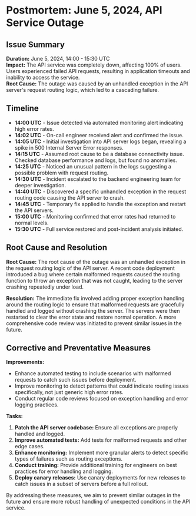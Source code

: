 # Postmortem: June 5, 2024, API Service Outage

## Issue Summary
**Duration:** June 5, 2024, 14:00 - 15:30 UTC  
**Impact:** The API service was completely down, affecting 100% of users. Users experienced failed API requests, resulting in application timeouts and inability to access the service.  
**Root Cause:** The outage was caused by an unhandled exception in the API server's request routing logic, which led to a cascading failure.

## Timeline
- **14:00 UTC** - Issue detected via automated monitoring alert indicating high error rates.
- **14:02 UTC** - On-call engineer received alert and confirmed the issue.
- **14:05 UTC** - Initial investigation into API server logs began, revealing a spike in 500 Internal Server Error responses.
- **14:15 UTC** - Assumed root cause to be a database connectivity issue. Checked database performance and logs, but found no anomalies.
- **14:25 UTC** - Noticed an unusual pattern in the logs suggesting a possible problem with request routing.
- **14:30 UTC** - Incident escalated to the backend engineering team for deeper investigation.
- **14:40 UTC** - Discovered a specific unhandled exception in the request routing code causing the API server to crash.
- **14:45 UTC** - Temporary fix applied to handle the exception and restart the API servers.
- **15:00 UTC** - Monitoring confirmed that error rates had returned to normal levels.
- **15:30 UTC** - Full service restored and post-incident analysis initiated.

## Root Cause and Resolution
**Root Cause:** The root cause of the outage was an unhandled exception in the request routing logic of the API server. A recent code deployment introduced a bug where certain malformed requests caused the routing function to throw an exception that was not caught, leading to the server crashing repeatedly under load.

**Resolution:** The immediate fix involved adding proper exception handling around the routing logic to ensure that malformed requests are gracefully handled and logged without crashing the server. The servers were then restarted to clear the error state and restore normal operation. A more comprehensive code review was initiated to prevent similar issues in the future.

## Corrective and Preventative Measures
**Improvements:**
- Enhance automated testing to include scenarios with malformed requests to catch such issues before deployment.
- Improve monitoring to detect patterns that could indicate routing issues specifically, not just generic high error rates.
- Conduct regular code reviews focused on exception handling and error logging practices.

**Tasks:**
1. **Patch the API server codebase:** Ensure all exceptions are properly handled and logged.
2. **Improve automated tests:** Add tests for malformed requests and other edge cases.
3. **Enhance monitoring:** Implement more granular alerts to detect specific types of failures such as routing exceptions.
4. **Conduct training:** Provide additional training for engineers on best practices for error handling and logging.
5. **Deploy canary releases:** Use canary deployments for new releases to catch issues in a subset of servers before a full rollout.

By addressing these measures, we aim to prevent similar outages in the future and ensure more robust handling of unexpected conditions in the API service.
